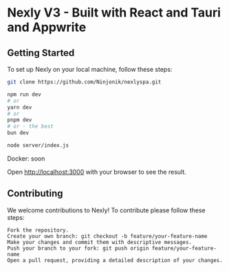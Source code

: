 # Nexly V3 - Built with React and Tauri and Appwrite

## Getting Started

To set up Nexly on your local machine, follow these steps:

```bash
git clone https://github.com/Ninjonik/nexlyspa.git

npm run dev
# or
yarn dev
# or
pnpm dev
# or - the best
bun dev

node server/index.js
```

Docker: soon

Open [http://localhost:3000](http://localhost:3000) with your browser to see the result.

## Contributing

We welcome contributions to Nexly! To contribute please follow these steps:

```
Fork the repository.
Create your own branch: git checkout -b feature/your-feature-name
Make your changes and commit them with descriptive messages.
Push your branch to your fork: git push origin feature/your-feature-name
Open a pull request, providing a detailed description of your changes.
```

